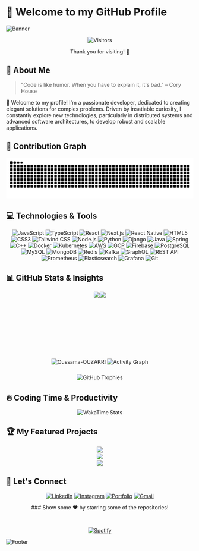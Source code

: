 # 👋 Welcome to my GitHub Profile

![Banner](https://capsule-render.vercel.app/api?type=waving&color=gradient&height=200&section=header&text=Software%20Engineer&fontSize=50&animation=fadeIn&fontAlignY=38&desc=Create%20•%20Innovate%20•%20Share&descAlignY=55&descAlign=62)

<div align="center">
  <img src="https://profile-counter.glitch.me/Oussama-OUZAKRI/count.svg" alt="Visitors" />
  <p>Thank you for visiting! 💙</p>
</div>

## 🚀 About Me

> "Code is like humor. When you have to explain it, it's bad." – Cory House

👋 Welcome to my profile! I'm a passionate developer, dedicated to creating elegant solutions for complex problems. Driven by insatiable curiosity, I constantly explore new technologies, particularly in distributed systems and advanced software architectures, to develop robust and scalable applications.

## 🐍 Contribution Graph

<div align="center">
  <img alt="GitHub Snake" src="https://raw.githubusercontent.com/Oussama-OUZAKRI/Oussama-OUZAKRI/output/github-contribution-grid-snake.svg" />
</div>

## 💻 Technologies & Tools

<div align="center">
  
![JavaScript](https://img.shields.io/badge/-JavaScript-F7DF1E?style=for-the-badge&logo=javascript&logoColor=black)
![TypeScript](https://img.shields.io/badge/-TypeScript-3178C6?style=for-the-badge&logo=typescript&logoColor=white)
![React](https://img.shields.io/badge/-React-61DAFB?style=for-the-badge&logo=react&logoColor=black)
![Next.js](https://img.shields.io/badge/-Next.js-000000?style=for-the-badge&logo=nextdotjs&logoColor=white)
![React Native](https://img.shields.io/badge/-React_Native-61DAFB?style=for-the-badge&logo=react&logoColor=black)
![HTML5](https://img.shields.io/badge/-HTML5-E34F26?style=for-the-badge&logo=html5&logoColor=white)
![CSS3](https://img.shields.io/badge/-CSS3-1572B6?style=for-the-badge&logo=css3&logoColor=white)
![Tailwind CSS](https://img.shields.io/badge/-Tailwind_CSS-06B6D4?style=for-the-badge&logo=tailwindcss&logoColor=white)
![Node.js](https://img.shields.io/badge/-Node.js-339933?style=for-the-badge&logo=nodedotjs&logoColor=white)
![Python](https://img.shields.io/badge/-Python-3776AB?style=for-the-badge&logo=python&logoColor=white)
![Django](https://img.shields.io/badge/-Django-092E20?style=for-the-badge&logo=django&logoColor=white)
![Java](https://img.shields.io/badge/-Java-ED8B00?style=for-the-badge&logo=java&logoColor=white)
![Spring](https://img.shields.io/badge/-Spring-6DB33F?style=for-the-badge&logo=spring&logoColor=white)
![C++](https://img.shields.io/badge/-C++-00599C?style=for-the-badge&logo=cplusplus&logoColor=white)
![Docker](https://img.shields.io/badge/-Docker-2496ED?style=for-the-badge&logo=docker&logoColor=white)
![Kubernetes](https://img.shields.io/badge/-Kubernetes-326CE5?style=for-the-badge&logo=kubernetes&logoColor=white)
![AWS](https://img.shields.io/badge/-AWS-232F3E?style=for-the-badge&logo=amazonaws&logoColor=white)
![GCP](https://img.shields.io/badge/-GCP-4285F4?style=for-the-badge&logo=googlecloud&logoColor=white)
![Firebase](https://img.shields.io/badge/-Firebase-FFCA28?style=for-the-badge&logo=firebase&logoColor=black)
![PostgreSQL](https://img.shields.io/badge/-PostgreSQL-336791?style=for-the-badge&logo=postgresql&logoColor=white)
![MySQL](https://img.shields.io/badge/-MySQL-4479A1?style=for-the-badge&logo=mysql&logoColor=white)
![MongoDB](https://img.shields.io/badge/-MongoDB-47A248?style=for-the-badge&logo=mongodb&logoColor=white)
![Redis](https://img.shields.io/badge/-Redis-DC382D?style=for-the-badge&logo=redis&logoColor=white)
![Kafka](https://img.shields.io/badge/-Kafka-231F20?style=for-the-badge&logo=apachekafka&logoColor=white)
![GraphQL](https://img.shields.io/badge/-GraphQL-E10098?style=for-the-badge&logo=graphql&logoColor=white)
![REST API](https://img.shields.io/badge/-REST_API-FF6C37?style=for-the-badge&logo=postman&logoColor=white)
![Prometheus](https://img.shields.io/badge/-Prometheus-E6522C?style=for-the-badge&logo=prometheus&logoColor=white)
![Elasticsearch](https://img.shields.io/badge/-Elasticsearch-005571?style=for-the-badge&logo=elasticsearch&logoColor=white)
![Grafana](https://img.shields.io/badge/-Grafana-F46800?style=for-the-badge&logo=grafana&logoColor=white)
![Git](https://img.shields.io/badge/-Git-F05032?style=for-the-badge&logo=git&logoColor=white)

</div>

## 📊 GitHub Stats & Insights

<div align="center">
  <!-- GitHub Stats -->
  <div style="display: flex; justify-content: center; flex-wrap: wrap;">  
    <img height="180em" src="https://github-readme-stats.vercel.app/api?username=Oussama-OUZAKRI&show_icons=true&theme=tokyonight&include_all_commits=true&count_private=true" />  
    <img height="180em" src="https://github-readme-stats.vercel.app/api/top-langs/?username=Oussama-OUZAKRI&layout=compact&langs_count=7&theme=tokyonight" />  
  </div> 

  <!-- GitHub Streak -->
  <img width="80%" src="https://github-readme-streak-stats.herokuapp.com/?user=Oussama-OUZAKRI&theme=tokyonight" alt="Oussama-OUZAKRI" />
  
  <!-- Activity Graph -->
  <img width="80%" src="https://github-profile-summary-cards.vercel.app/api/cards/profile-details?username=Oussama-OUZAKRI&theme=tokyonight" alt="Activity Graph" />

  <!-- Trophy Display -->
  <div style="text-align: center; margin-top: 20px; width:80%;">  
    <img style="display: inline-block; margin: 5px;" src="https://github-profile-trophy.vercel.app/?username=Oussama-OUZAKRI&theme=tokyonight&column=3&margin-w=5&margin-h=5" alt="GitHub Trophies" />  
  </div>
</div>

## 🔥 Coding Time & Productivity

<div align="center">
  <!-- WakaTime Analytics -->
  <img src="https://github-readme-stats.vercel.app/api/wakatime?username=98fce68c-4ce1-4c10-a4ef-82ab41db6e48&theme=tokyonight&layout=compact" alt="WakaTime Stats" />
</div>

## 🏆 My Featured Projects

<div align="center">
  <a href="https://github.com/Oussama-OUZAKRI/Wastonx-AI-Challenge">
    <img align="center" src="https://github-readme-stats.vercel.app/api/pin/?username=Oussama-OUZAKRI&repo=Wastonx-AI-Challenge&theme=tokyonight" />
  </a>
</div>
<div align="center">
  <a href="https://github.com/Oussama-OUZAKRI/AutoCare-Management-System">
    <img align="center" src="https://github-readme-stats.vercel.app/api/pin/?username=Oussama-OUZAKRI&repo=AutoCare-Management-System&theme=tokyonight" />
  </a>
</div>
<div align="center">
  <a href="https://github.com/Oussama-OUZAKRI/ZLab-recommendation-app">
    <img align="center" src="https://github-readme-stats.vercel.app/api/pin/?username=Oussama-OUZAKRI&repo=ZLab-recommendation-app&theme=tokyonight" />
  </a>
</div>

## 🤝 Let's Connect

<div align="center">  
  
  [![LinkedIn](https://img.shields.io/badge/LinkedIn-0077B5?style=for-the-badge&logo=linkedin&logoColor=white)](https://linkedin.com/in/yourusername)
  [![Instagram](https://img.shields.io/badge/Instagram-E4405F?style=for-the-badge&logo=instagram&logoColor=white)](https://www.instagram.com/ouzaoussa/) 
  [![Portfolio](https://img.shields.io/badge/Portfolio-FF5722?style=for-the-badge&logo=todoist&logoColor=white)](https://oussama-portfolio-e316b3c99844.herokuapp.com/) 
  [![Gmail](https://img.shields.io/badge/Gmail-D14836?style=for-the-badge&logo=gmail&logoColor=white)](mailto:oussamaouzakri@gmail.com)  

</div>  

<div align="center">
  ### Show some ❤️ by starring some of the repositories!
</div>

&nbsp;<div align="center">
  [![Spotify](https://novatorem.vercel.app/api/spotify?background_color=0d1117&border_color=ffffff)](https://open.spotify.com/user/omnitenebris)
</div>

![Footer](https://capsule-render.vercel.app/api?type=waving&color=gradient&height=100&section=footer)